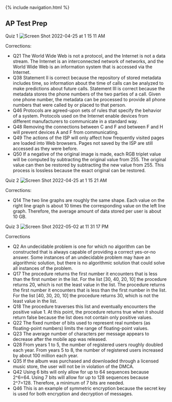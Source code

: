 {% include navigation.html %}

## AP Test Prep

Quiz 1
![Screen Shot 2022-04-25 at 1 15 11 AM](https://user-images.githubusercontent.com/89223922/165048315-6f513379-9544-401a-b3ae-7d9278e5d22c.png)

Corrections:
- Q21 The World Wide Web is not a protocol, and the Internet is not a data stream. The Internet is an interconnected network of networks, and the World Wide Web is an information system that is accessed via the Internet.
- Q38 Statement II is correct because the repository of stored metadata includes time, so information about the time of calls can be analyzed to make predictions about future calls. Statement III is correct because the metadata stores the phone numbers of the two parties of a call. Given one phone number, the metadata can be processed to provide all phone numbers that were called by or placed to that person.
- Q46 Protocols are agreed-upon sets of rules that specify the behavior of a system. Protocols used on the Internet enable devices from different manufacturers to communicate in a standard way.
- Q48 Removing the connections between C and F and between F and H will prevent devices A and F from communicating.
- Q49 The actions of the ISP will only affect how frequently visited pages are loaded into Web browsers. Pages not saved by the ISP are still accessed as they were before.
- Q50 If a negative of the original image is made, each RGB triplet value will be computed by subtracting the original value from 255. The original value can then be restored by subtracting the new value from 255. This process is lossless because the exact original can be restored.

Quiz 2
![Screen Shot 2022-04-25 at 1 15 21 AM](https://user-images.githubusercontent.com/89223922/165048348-2dc45dad-ed7b-4584-86c3-d65118beec78.png)

Corrections:
- Q14 The two line graphs are roughly the same shape. Each value on the right line graph is about 10 times the corresponding value on the left line graph. Therefore, the average amount of data stored per user is about 10 GB.

Quiz 3
![Screen Shot 2022-05-02 at 11 31 17 PM](https://user-images.githubusercontent.com/89223922/166412766-19922504-70ef-4d08-96f7-5aa8e980513d.png)

Corrections
- Q2 An undecidable problem is one for which no algorithm can be constructed that is always capable of providing a correct yes-or-no answer. Some instances of an undecidable problem may have an algorithmic solution, but there is no algorithmic solution that could solve all instances of the problem.
- Q17 The procedure returns the first number it encounters that is less than the first number in the list. For the list [30, 40, 20, 10] the procedure returns 20, which is not the least value in the list. The procedure returns the first number it encounters that is less than the first number in the list. For the list [40, 30, 20, 10] the procedure returns 30, which is not the least value in the list.
- Q18 The procedure traverses this list and eventually encounters the positive value 1. At this point, the procedure returns true when it should return false because the list does not contain only positive values.
- Q22 The fixed number of bits used to represent real numbers (as floating-point numbers) limits the range of floating-point values.
- Q23 The average number of characters per message appears to decrease after the mobile app was released.
- Q28 From years 1 to 5, the number of registered users roughly doubled each year. From years 5 to 8, the number of registered users increased by about 100 million each year.
- Q35 If the album was purchased and downloaded through a licensed music store, the user will not be in violation of the DMCA.
- Q42 Using 6 bits will only allow for up to 64 sequences because 2^6=64. Using 7 bits will allow for up to 128 sequences because 2^7=128. Therefore, a minimum of 7 bits are needed.
- Q46 This is an example of symmetric encryption because the secret key is used for both encryption and decryption of messages.

